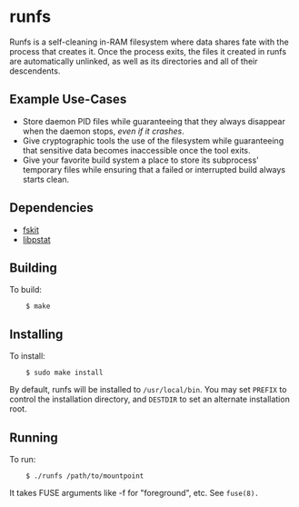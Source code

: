 runfs
=====

Runfs is a self-cleaning in-RAM filesystem where data shares fate with the process that creates it.  Once the process exits, the files it created in runfs are automatically unlinked, as well as its directories and all of their descendents.

Example Use-Cases
-----------------
* Store daemon PID files while guaranteeing that they always disappear when the daemon stops, *even if it crashes*.
* Give cryptographic tools the use of the filesystem while guaranteeing that sensitive data becomes inaccessible once the tool exits.
* Give your favorite build system a place to store its subprocess' temporary files while ensuring that a failed or interrupted build always starts clean.

Dependencies
------------
* [fskit](https://github.com/jcnelson/fskit)
* [libpstat](https://github.com/jcnelson/libpstat)

Building
---------

To build:

        $ make

Installing
----------

To install:

        $ sudo make install

By default, runfs will be installed to `/usr/local/bin`.  You may set `PREFIX` to control the installation directory, and `DESTDIR` to set an alternate installation root.

Running
-------

To run:

        $ ./runfs /path/to/mountpoint

It takes FUSE arguments like -f for "foreground", etc.  See `fuse(8).`
